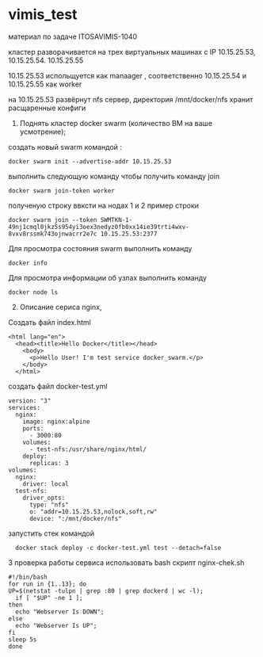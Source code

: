 # vimis_test
материал по задаче ITOSAVIMIS-1040

кластер разворачивается на трех виртуальных машинах с IP 10.15.25.53, 10.15.25.54. 10.15.25.55

10.15.25.53 испольщуется как manaager , соответственно 10.15.25.54 и 10.15.25.55 как worker

на 10.15.25.53 развёрнут nfs сервер, директория /mnt/docker/nfs хранит расщаренные конфиги 

1. Поднять кластер docker swarm (количество ВМ на ваше усмотрение);
   
создать новый swarm командой :

    docker swarm init --advertise-addr 10.15.25.53

выполнить следующую команду чтобы получить команду join

    docker swarm join-token worker

полученую строку ввксти на нодах 1 и 2 
  пример строки

    docker swarm join --token SWMTKN-1-49nj1cmql0jkz5s954yi3oex3nedyz0fb0xx14ie39trti4wxv-8vxv8rssmk743ojnwacrr2e7c 10.15.25.53:2377

Для просмотра состояния swarm выполнить команду

    docker info 

Для просмотра информации об узлах выполнить команду  
    
    docker node ls  


2. Описание сериса nginx,

Создать файл index.html

    <html lang="en">
      <head><title>Hello Docker</title></head>
        <body>
          <p>Hello User! I'm test service docker_swarm.</p>
        </body>
      </html>

создать файл docker-test.yml

    version: "3"
    services:
      nginx:
        image: nginx:alpine
        ports:
          - 3000:80
        volumes:
          - test-nfs:/usr/share/nginx/html/
        deploy:
          replicas: 3
    volumes:
      nginx:
        driver: local
      test-nfs:
        driver_opts:
          type: "nfs"
          o: "addr=10.15.25.53,nolock,soft,rw"
          device: ":/mnt/docker/nfs"

запустить стек командой  
  
      docker stack deploy -c docker-test.yml test --detach=false



3   проверка работы сервиса
использовать bash скрипт  nginx-chek.sh

    #!/bin/bash
    for run in {1..13}; do
    UP=$(netstat -tulpn | grep :80 | grep dockerd | wc -l);
      if [ "$UP" -ne 1 ];
    then
      echo "Webserver Is DOWN";
    else
      echo "Webserver Is UP";
    fi
    sleep 5s
    done
